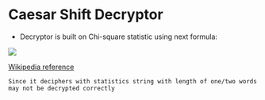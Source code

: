 # Caesar Shift Decryptor

- Decryptor is built on Chi-square statistic using next formula:

<img src="http://www.geography-site.co.uk/pages/skills/fieldwork/statimage/chisqu.gif">

<a href='https://en.wikipedia.org/wiki/Chi-squared_test' target='_blank'>Wikipedia reference</a>

`Since it deciphers with statistics string with length of one/two words may not be decrypted correctly`
